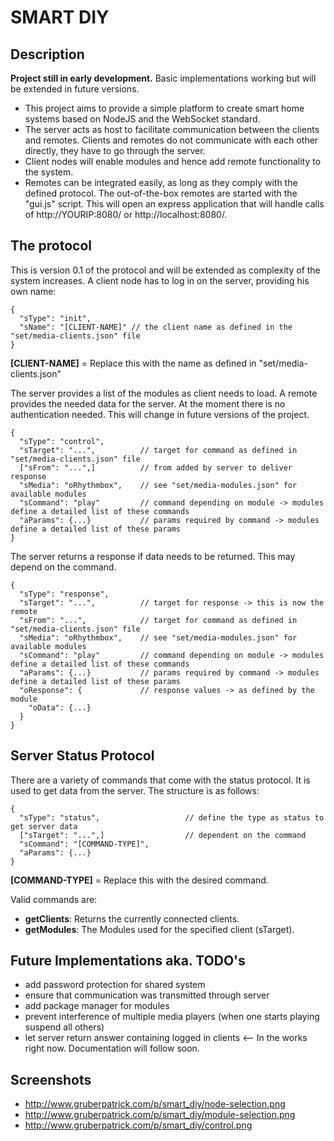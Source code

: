 # SMART DIY

## Description

**Project still in early development.** Basic implementations working but will be extended in future versions.

- This project aims to provide a simple platform to create smart home systems based on NodeJS and the WebSocket standard.
- The server acts as host to facilitate communication between the clients and remotes. Clients and remotes do not communicate with each other directly, they have to go through the server.
- Client nodes will enable modules and hence add remote functionality to the system.
- Remotes can be integrated easily, as long as they comply with the defined protocol. The out-of-the-box remotes are started with the "gui.js" script. This will open an express application that will handle calls of http://YOURIP:8080/ or http://localhost:8080/.

## The protocol

This is version 0.1 of the protocol and will be extended as complexity of the system increases.
A client node has to log in on the server, providing his own name:

```
{
  "sType": "init",
  "sName": "[CLIENT-NAME]" // the client name as defined in the "set/media-clients.json" file
}
```

**[CLIENT-NAME]** = Replace this with the name as defined in "set/media-clients.json"

The server provides a list of the modules as client needs to load.
A remote provides the needed data for the server. At the moment there is no authentication needed. This will change in future versions of the project.

```
{
  "sType": "control",
  "sTarget": "...",          // target for command as defined in "set/media-clients.json" file
  ["sFrom": "...",]          // from added by server to deliver response
  "sMedia": "oRhythmbox",    // see "set/media-modules.json" for available modules
  "sCommand": "play"         // command depending on module -> modules define a detailed list of these commands
  "aParams": {...}           // params required by command -> modules define a detailed list of these params
}
```

The server returns a response if data needs to be returned. This may depend on the command.

```
{
  "sType": "response",
  "sTarget": "...",          // target for response -> this is now the remote
  "sFrom": "...",            // target for command as defined in "set/media-clients.json" file
  "sMedia": "oRhythmbox",    // see "set/media-modules.json" for available modules
  "sCommand": "play"         // command depending on module -> modules define a detailed list of these commands
  "aParams": {...}           // params required by command -> modules define a detailed list of these params
  "oResponse": {             // response values -> as defined by the module
    "oData": {...}
  }
}
```

## Server Status Protocol

There are a variety of commands that come with the status protocol. It is used to get data from the server.
The structure is as follows:

```
{
  "sType": "status",                   // define the type as status to get server data
  ["sTarget": "...",]                  // dependent on the command
  "sCommand": "[COMMAND-TYPE]",
  "aParams": {...}
}
```

**[COMMAND-TYPE]** = Replace this with the desired command.

Valid commands are:
- **getClients**: Returns the currently connected clients.
- **getModules**: The Modules used for the specified client (sTarget).

## Future Implementations aka. TODO's

- add password protection for shared system
- ensure that communication was transmitted through server
- add package manager for modules
- prevent interference of multiple media players (when one starts playing suspend all others)
- let server return answer containing logged in clients <-- In the works right now. Documentation will follow soon.

## Screenshots

- http://www.gruberpatrick.com/p/smart_diy/node-selection.png
- http://www.gruberpatrick.com/p/smart_diy/module-selection.png
- http://www.gruberpatrick.com/p/smart_diy/control.png
